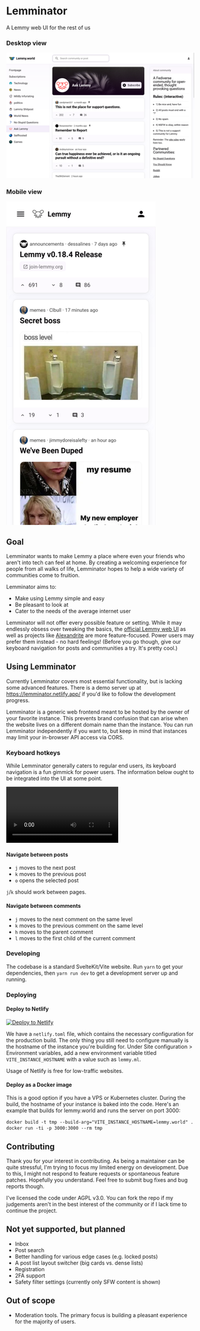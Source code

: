 # Lemminator
A Lemmy web UI for the rest of us

### Desktop view
![Desktop view](docs/img/desktop.png)

### Mobile view
![Mobile view](docs/img/mobile.png)

## Goal
Lemminator wants to make Lemmy a place where even your friends who aren't into tech can feel at home. By creating a welcoming experience for people from all walks of life, Lemminator hopes to help a wide variety of communities come to fruition.

Lemminator aims to:
- Make using Lemmy simple and easy
- Be pleasant to look at
- Cater to the needs of the average internet user

Lemminator will not offer every possible feature or setting. While it may endlessly obsess over tweaking the basics, the [official Lemmy web UI](https://github.com/LemmyNet/lemmy-ui) as well as projects like [Alexandrite](https://alexandrite.app/) are more feature-focused. Power users may prefer them instead - no hard feelings! (Before you go though, give our keyboard navigation for posts and communities a try. It's pretty cool.)

## Using Lemminator

Currently Lemminator covers most essential functionality, but is lacking some advanced features. There is a demo server up at https://lemminator.netlify.app/ if you'd like to follow the development progress.

Lemminator is a generic web frontend meant to be hosted by the owner of your favorite instance. This prevents brand confusion that can arise when the website lives on a different domain name than the instance. You can run Lemminator independently if you want to, but keep in mind that instances may limit your in-browser API access via CORS.


### Keyboard hotkeys

While Lemminator generally caters to regular end users, its keyboard navigation is a fun gimmick for power users. The information below ought to be integrated into the UI at some point.

![Demo](docs/video/keynav.mp4)

#### Navigate between posts

- `j` moves to the next post
- `k` moves to the previous post
- `o` opens the selected post

`j`/`k` should work between pages.

#### Navigate between comments

- `j` moves to the next comment on the same level
- `k` moves to the previous comment on the same level
- `h` moves to the parent comment
- `l` moves to the first child of the current comment

### Developing

The codebase is a standard SvelteKit/Vite website. Run `yarn` to get your dependencies, then `yarn run dev` to get a development server up and running.

### Deploying

#### Deploy to Netlify
[![Deploy to Netlify](https://www.netlify.com/img/deploy/button.svg)](https://app.netlify.com/start/deploy?repository=https://gitlab.com/FrostySpectacles/lemminator)

We have a `netlify.toml` file, which contains the necessary configuration for the production build. The only thing you still need to configure manually is the hostname of the instance you're building for. Under Site configuration > Environment variables, add a new environment variable titled `VITE_INSTANCE_HOSTNAME` with a value such as `lemmy.ml`.

Usage of Netlify is free for low-traffic websites.

#### Deploy as a Docker image
This is a good option if you have a VPS or Kubernetes cluster. During the build, the hostname of your instance is baked into the code. Here's an example that builds for lemmy.world and runs the server on port 3000:

```
docker build -t tmp --build-arg="VITE_INSTANCE_HOSTNAME=lemmy.world" .
docker run -ti -p 3000:3000 --rm tmp 
```

## Contributing
Thank you for your interest in contributing. As being a maintainer can be quite stressful, I'm trying to focus my limited energy on development. Due to this, I might not respond to feature requests or spontaneous feature patches. Hopefully you understand. Feel free to submit bug fixes and bug reports though.

I've licensed the code under AGPL v3.0. You can fork the repo if my judgements aren't in the best interest of the community or if I lack time to continue the project.

## Not yet supported, but planned
- Inbox
- Post search
- Better handling for various edge cases (e.g. locked posts)
- A post list layout switcher (big cards vs. dense lists)
- Registration
- 2FA support
- Safety filter settings (currently only SFW content is shown)

## Out of scope
- Moderation tools. The primary focus is building a pleasant experience for the majority of users.